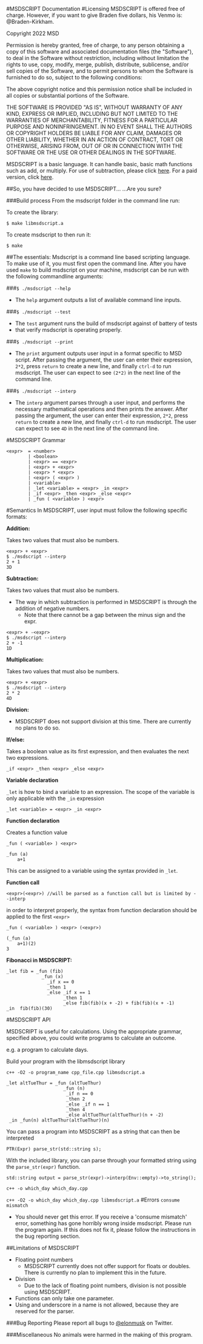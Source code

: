 #MSDSCRIPT Documentation
#Licensing
MSDSCRIPT is offered free of charge. However, if you want to give Braden five dollars,
his Venmo is: @Braden-Kirkham.

Copyright 2022 MSD

Permission is hereby granted, free of charge, to any person obtaining a copy
of this software and associated documentation files (the "Software"), to deal
in the Software without restriction, including without limitation the rights to
use, copy, modify, merge, publish, distribute, sublicense, and/or sell copies of
the Software, and to permit persons to whom the Software is furnished to do so,
subject to the following conditions:

The above copyright notice and this permission notice shall be included in all copies
or substantial portions of the Software.

THE SOFTWARE IS PROVIDED "AS IS", WITHOUT WARRANTY OF ANY KIND, EXPRESS OR IMPLIED,
INCLUDING BUT NOT LIMITED TO THE WARRANTIES OF MERCHANTABILITY, FITNESS FOR A PARTICULAR
PURPOSE AND NONINFRINGEMENT. IN NO EVENT SHALL THE AUTHORS OR COPYRIGHT HOLDERS BE LIABLE
FOR ANY CLAIM, DAMAGES OR OTHER LIABILITY, WHETHER IN AN ACTION OF CONTRACT, TORT OR
OTHERWISE, ARISING FROM, OUT OF OR IN CONNECTION WITH THE SOFTWARE OR THE USE OR OTHER
DEALINGS IN THE SOFTWARE.

MSDSCRIPT is a basic language. It can handle basic, basic math functions
such as add, or multiply. For use of subtraction, please click 
[here](https://www.google.com/search?client=firefox-b-1-d&q=calculator). 
For a paid version, click [here](https://smile.amazon.com/Casio-MS-80B-Standard-Function-Calculator/dp/B003822IRA/ref=sr_1_2?crid=3KV0W3ZQPTYBJ&keywords=calculator&qid=1649360013&sprefix=calculator%2Caps%2C132&sr=8-2).

##So, you have decided to use MSDSCRIPT... 
...Are you sure?

###Build process
From the msdscript folder in the command line run:

To create the library:

`$ make libmsdscript.a` 

To create msdscript to then run it:

`$ make`

##The essentials:
Msdscript is a command line based scripting language. To make use of it, 
you must first open the command line.
After you have used `make` to build msdscript on your machine,
msdscript can be run with the following commandline arguments:

###`$ ./msdscript --help`
* The `help` argument outputs a list of available command line inputs. 

###`$ ./msdscript --test`
* The `test` argument runs the build of msdscript against of battery of tests 
* that verify msdscript is operating properly.

###`$ ./msdscript --print`
* The `print` argument outputs user input in a format specific to MSD script. 
After passing the argument, the user can enter their expression, `2*2`, press
`return` to create a new line, and finally `ctrl-d` to run msdscript. The user 
can expect to see `(2*2)` in the next line of the command line.

###`$ ./msdscript --interp`
* The `interp` argument parses through a user input, and performs the necessary mathematical
operations and then prints the answer. After passing the argument, the user can enter their expression,
`2*2`, press `return` to create a new line, and finally `ctrl-d` to run msdscript. The user can expect to see `4D`
in the next line of the command line.

#MSDSCRIPT Grammar

```
<expr>  = <number>
        | <boolean>
        | <expr> == <expr>
        | <expr> + <expr>
        | <expr> * <expr>
        | <expr> ( <expr> )
        | <variable>
        | _let <variable> = <expr> _in <expr>
        | _if <expr> _then <expr> _else <expr>
        | _fun ( <variable> ) <expr>
```

#Semantics
In MSDSCRIPT, user input must follow the following specific formats:

**Addition:**

Takes two values that must also be numbers.
```
<expr> + <expr>
$ ./msdscript --interp
2 + 1
3D
```
**Subtraction:**

Takes two values that must also be numbers.

  * The way in which subtraction is performed in MSDSCRIPT is through the
    addition of negative numbers.
    * Note that there cannot be a gap between the minus sign and the expr.

```
<expr> + -<expr>
$ ./msdscript --interp
2 + -1
1D
```
**Multiplication:**

Takes two values that must also be numbers.

```
<expr> + <expr>
$ ./msdscript --interp
2 * 2
4D
```
**Division:**

* MSDSCRIPT does not support division at this time. There are currently no plans to do so.

**If/else:**

Takes a boolean value as its first expression, and then evaluates 
the next two expressions.

```
_if <expr> _then <expr> _else <expr>
```

**Variable declaration**

`_let` is how to bind a variable to an expression. 
The scope of the variable is only applicable with the `_in` expression
```
_let <variable> = <expr> _in <expr>
```

**Function declaration**

Creates a function value
```
_fun ( <variable> ) <expr>
```
```
_fun (a)
    a+1
```

This can be assigned to a variable using the syntax provided in `_let`.

**Function call**

```
<expr>(<expr>) //will be parsed as a function call but is limited by --interp
```
in order to interpret properly, the syntax from function declaration should be applied to the first `<expr>`

`_fun ( <variable> ) <expr> (<expr>)`
```
(_fun (a)
    a+1)(2)
3
```

**Fibonacci in MSDSCRIPT:**
```
_let fib = _fun (fib) 
             _fun (x)
               _if x == 0
               _then 1
               _else _if x == 1
                     _then 1
                     _else fib(fib)(x + -2) + fib(fib)(x + -1)
_in  fib(fib)(30)
```

#MSDSCRIPT API

MSDSCRIPT is useful for calculations. Using the appropriate grammar, specified above, you could write
programs to calculate an outcome.

e.g. a program to calculate days.

Build your program with the libmsdscript library

`c++ -O2 -o program_name cpp_file.cpp libmsdscript.a`
```
_let altTueThur = _fun (altTueThur)
                     _fun (n)
                      _if n == 0
                      _then 2
                      _else _if n == 1
                      _then 4
                      _else altTueThur(altTueThur)(n + -2)
 _in _fun(n) altTueThur(altTueThur)(n)
```

You can pass a program into MSDSCRIPT as a string that can then be interpreted
```
PTR(Expr) parse_str(std::string s);
```
With the included library, you can parse through your formatted string using the `parse_str(expr)` function.
```
std::string output = parse_str(expr)->interp(Env::empty)->to_string();
```

`c++ -o which_day which_day.cpp`

`c++ -O2 -o which_day which_day.cpp libmsdscript.a`
#Errors
`consume mismatch` 
  * You should never get this error. If you receive a 'consume mismatch' error, something has gone horribly
  wrong inside msdscript. Please run the program again. If this does not fix it, please follow the instructions in
  the bug reporting section.

##Limitations of MSDSCRIPT
* Floating point numbers
  * MSDSCRIPT currently does not offer support for floats or doubles. There is currently no plan to implement this in the future.
* Division
  * Due to the lack of floating point numbers, division is not possible using MSDSCRIPT.
* Functions can only take one parameter.
* Using and underscore in a name is not allowed, because they are reserved for the parser.

###Bug Reporting
Please report all bugs to [@elonmusk](https://twitter.com/elonmusk/with_replies?lang=en) on Twitter.

###Miscellaneous 
No animals were harmed in the making of this program.
